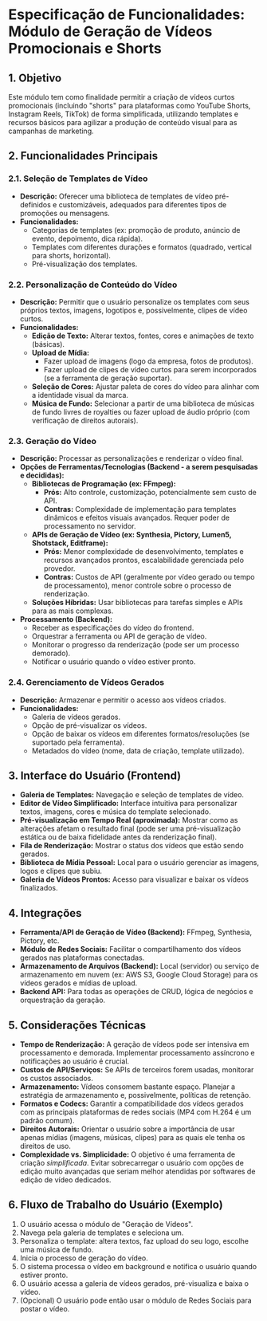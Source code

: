 # Especificação de Funcionalidades: Módulo de Geração de Vídeos Promocionais e Shorts

## 1. Objetivo

Este módulo tem como finalidade permitir a criação de vídeos curtos promocionais (incluindo "shorts" para plataformas como YouTube Shorts, Instagram Reels, TikTok) de forma simplificada, utilizando templates e recursos básicos para agilizar a produção de conteúdo visual para as campanhas de marketing.

## 2. Funcionalidades Principais

### 2.1. Seleção de Templates de Vídeo

*   **Descrição:** Oferecer uma biblioteca de templates de vídeo pré-definidos e customizáveis, adequados para diferentes tipos de promoções ou mensagens.
*   **Funcionalidades:**
    *   Categorias de templates (ex: promoção de produto, anúncio de evento, depoimento, dica rápida).
    *   Templates com diferentes durações e formatos (quadrado, vertical para shorts, horizontal).
    *   Pré-visualização dos templates.

### 2.2. Personalização de Conteúdo do Vídeo

*   **Descrição:** Permitir que o usuário personalize os templates com seus próprios textos, imagens, logotipos e, possivelmente, clipes de vídeo curtos.
*   **Funcionalidades:**
    *   **Edição de Texto:** Alterar textos, fontes, cores e animações de texto (básicas).
    *   **Upload de Mídia:**
        *   Fazer upload de imagens (logo da empresa, fotos de produtos).
        *   Fazer upload de clipes de vídeo curtos para serem incorporados (se a ferramenta de geração suportar).
    *   **Seleção de Cores:** Ajustar paleta de cores do vídeo para alinhar com a identidade visual da marca.
    *   **Música de Fundo:** Selecionar a partir de uma biblioteca de músicas de fundo livres de royalties ou fazer upload de áudio próprio (com verificação de direitos autorais).

### 2.3. Geração do Vídeo

*   **Descrição:** Processar as personalizações e renderizar o vídeo final.
*   **Opções de Ferramentas/Tecnologias (Backend - a serem pesquisadas e decididas):**
    *   **Bibliotecas de Programação (ex: FFmpeg):**
        *   **Prós:** Alto controle, customização, potencialmente sem custo de API.
        *   **Contras:** Complexidade de implementação para templates dinâmicos e efeitos visuais avançados. Requer poder de processamento no servidor.
    *   **APIs de Geração de Vídeo (ex: Synthesia, Pictory, Lumen5, Shotstack, Editframe):**
        *   **Prós:** Menor complexidade de desenvolvimento, templates e recursos avançados prontos, escalabilidade gerenciada pelo provedor.
        *   **Contras:** Custos de API (geralmente por vídeo gerado ou tempo de processamento), menor controle sobre o processo de renderização.
    *   **Soluções Híbridas:** Usar bibliotecas para tarefas simples e APIs para as mais complexas.
*   **Processamento (Backend):**
    *   Receber as especificações do vídeo do frontend.
    *   Orquestrar a ferramenta ou API de geração de vídeo.
    *   Monitorar o progresso da renderização (pode ser um processo demorado).
    *   Notificar o usuário quando o vídeo estiver pronto.

### 2.4. Gerenciamento de Vídeos Gerados

*   **Descrição:** Armazenar e permitir o acesso aos vídeos criados.
*   **Funcionalidades:**
    *   Galeria de vídeos gerados.
    *   Opção de pré-visualizar os vídeos.
    *   Opção de baixar os vídeos em diferentes formatos/resoluções (se suportado pela ferramenta).
    *   Metadados do vídeo (nome, data de criação, template utilizado).

## 3. Interface do Usuário (Frontend)

*   **Galeria de Templates:** Navegação e seleção de templates de vídeo.
*   **Editor de Vídeo Simplificado:** Interface intuitiva para personalizar textos, imagens, cores e música do template selecionado.
*   **Pré-visualização em Tempo Real (aproximada):** Mostrar como as alterações afetam o resultado final (pode ser uma pré-visualização estática ou de baixa fidelidade antes da renderização final).
*   **Fila de Renderização:** Mostrar o status dos vídeos que estão sendo gerados.
*   **Biblioteca de Mídia Pessoal:** Local para o usuário gerenciar as imagens, logos e clipes que subiu.
*   **Galeria de Vídeos Prontos:** Acesso para visualizar e baixar os vídeos finalizados.

## 4. Integrações

*   **Ferramenta/API de Geração de Vídeo (Backend):** FFmpeg, Synthesia, Pictory, etc.
*   **Módulo de Redes Sociais:** Facilitar o compartilhamento dos vídeos gerados nas plataformas conectadas.
*   **Armazenamento de Arquivos (Backend):** Local (servidor) ou serviço de armazenamento em nuvem (ex: AWS S3, Google Cloud Storage) para os vídeos gerados e mídias de upload.
*   **Backend API:** Para todas as operações de CRUD, lógica de negócios e orquestração da geração.

## 5. Considerações Técnicas

*   **Tempo de Renderização:** A geração de vídeos pode ser intensiva em processamento e demorada. Implementar processamento assíncrono e notificações ao usuário é crucial.
*   **Custos de API/Serviços:** Se APIs de terceiros forem usadas, monitorar os custos associados.
*   **Armazenamento:** Vídeos consomem bastante espaço. Planejar a estratégia de armazenamento e, possivelmente, políticas de retenção.
*   **Formatos e Codecs:** Garantir a compatibilidade dos vídeos gerados com as principais plataformas de redes sociais (MP4 com H.264 é um padrão comum).
*   **Direitos Autorais:** Orientar o usuário sobre a importância de usar apenas mídias (imagens, músicas, clipes) para as quais ele tenha os direitos de uso.
*   **Complexidade vs. Simplicidade:** O objetivo é uma ferramenta de criação *simplificada*. Evitar sobrecarregar o usuário com opções de edição muito avançadas que seriam melhor atendidas por softwares de edição de vídeo dedicados.

## 6. Fluxo de Trabalho do Usuário (Exemplo)

1.  O usuário acessa o módulo de "Geração de Vídeos".
2.  Navega pela galeria de templates e seleciona um.
3.  Personaliza o template: altera textos, faz upload do seu logo, escolhe uma música de fundo.
4.  Inicia o processo de geração do vídeo.
5.  O sistema processa o vídeo em background e notifica o usuário quando estiver pronto.
6.  O usuário acessa a galeria de vídeos gerados, pré-visualiza e baixa o vídeo.
7.  (Opcional) O usuário pode então usar o módulo de Redes Sociais para postar o vídeo.
